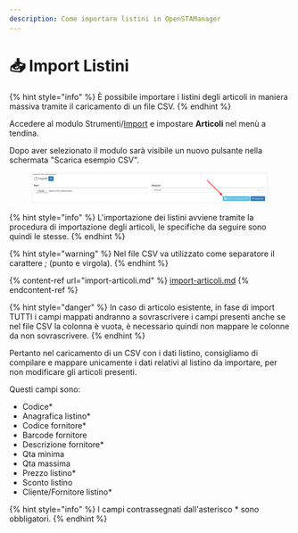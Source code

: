 ```yaml
---
description: Come importare listini in OpenSTAManager
---
```


# 📥 Import Listini

{% hint style="info" %}
È possibile importare i listini degli articoli in maniera massiva tramite il caricamento di un file CSV.
{% endhint %}

Accedere al modulo Strumenti/[Import](./) e impostare **Articoli** nel menù a tendina.

Dopo aver selezionato il modulo sarà visibile un nuovo pulsante nella schermata "Scarica esempio CSV".

<figure><img src="../../../../.gitbook/assets/immagine (951).png" alt=""><figcaption></figcaption></figure>

{% hint style="info" %}
L'importazione dei listini avviene tramite la procedura di importazione degli articoli, le specifiche da seguire sono quindi le stesse.
{% endhint %}

{% hint style="warning" %}
Nel file CSV va utilizzato come separatore il carattere _;_ (punto e virgola).
{% endhint %}

{% content-ref url="import-articoli.md" %}
[import-articoli.md](import-articoli.md)
{% endcontent-ref %}

{% hint style="danger" %}
In caso di articolo esistente, in fase di import TUTTI i campi mappati andranno a sovrascrivere i campi presenti anche se nel file CSV la colonna è vuota, è necessario quindi non mappare le colonne da non sovrascrivere.
{% endhint %}

Pertanto nel caricamento di un CSV con i dati listino, consigliamo di compilare e mappare unicamente i dati relativi al listino da importare, per non modificare gli articoli presenti.

Questi campi sono:

* Codice\*
* Anagrafica listino\*
* Codice fornitore\*
* Barcode fornitore
* Descrizione fornitore\*
* Qta minima
* Qta massima
* Prezzo listino\*
* Sconto listino
* Cliente/Fornitore listino\*

{% hint style="info" %}
I campi contrassegnati dall'asterisco \* sono obbligatori.
{% endhint %}

